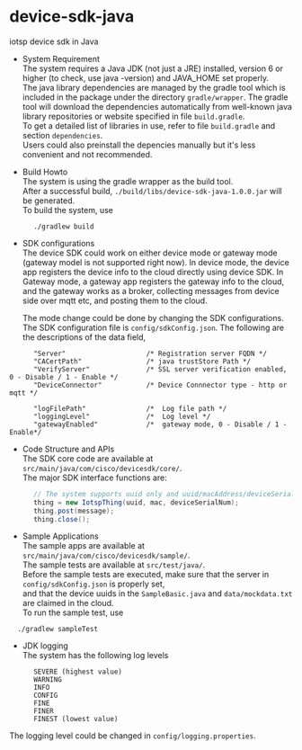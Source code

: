 # device-sdk-java

iotsp device sdk in Java

* System Requirement <br>
  The system requires a Java JDK (not just a JRE) installed, version 6 or higher (to check, use java -version) and JAVA_HOME set properly.<br>
  The java library dependencies are managed by the gradle tool which is included in the package under the directory `gradle/wrapper`.
  The gradle tool will download the dependencies automatically from well-known java library repositories or website specified in file `build.gradle`.<br> To get a detailed list of libraries in use, refer to file `build.gradle`  and section `dependencies`.<br>
  Users could also preinstall the depencies manually but it's less convenient and not recommended.
  

* Build Howto <br>
  The system is using the gradle wrapper as the build tool.<br>
  After a successful build, `./build/libs/device-sdk-java-1.0.0.jar` will be generated.<br>
  To build the system, use 
```
      ./gradlew build
```

* SDK configurations<br>
  The device SDK could work on either device mode or gateway mode (gateway model is not supported
  right now). In device mode, the device app registers the device info to the cloud directly using device SDK.
  In Gateway mode, a gateway app registers the gateway info to the cloud, and the gateway works as a 
  broker, collecting messages from device side over mqtt etc, and posting them to the cloud.

  The mode change could be done by changing the SDK configurations.
  The SDK configuration file is `config/sdkConfig.json`.
  The following are the descriptions of the data field,
```
      "Server"                    /* Registration server FQDN */ 
      "CACertPath"                /* java trustStore Path */           
      "VerifyServer"              /* SSL server verification enabled, 0 - Disable / 1 - Enable */
      "DeviceConnector"           /* Device Connnector type - http or mqtt */ 

      "logFilePath"               /*  Log file path */ 
      "loggingLevel"              /*  Log level */
      "gatewayEnabled"            /*  gateway mode, 0 - Disable / 1 - Enable*/

```

* Code Structure and APIs<br>
  The SDK core code are available at `src/main/java/com/cisco/devicesdk/core/`.<br>
  The major SDK interface functions are:
```Java
      // The system supports uuid only and uuid/macAddress/deviceSerialNumber device registration. 
      thing = new IotspThing(uuid, mac, deviceSerialNum);
      thing.post(message); 
      thing.close(); 
```

* Sample Applications<br>
  The sample apps are available at `src/main/java/com/cisco/devicesdk/sample/`.<br>
  The sample tests are available at `src/test/java/`.<br>
  Before the sample tests are executed, make sure that the server in `config/sdkConfig.json` is properly set, <br>
  and that the device uuids in the `SampleBasic.java` and `data/mockdata.txt` are claimed in the cloud.<br>
  To run the sample test, use
```
  ./gradlew sampleTest
```

* JDK logging<br> 
  The system has the following log levels
```
      SEVERE (highest value)
      WARNING
      INFO
      CONFIG
      FINE
      FINER
      FINEST (lowest value)
```
  
  The logging level could be changed in `config/logging.properties`.
